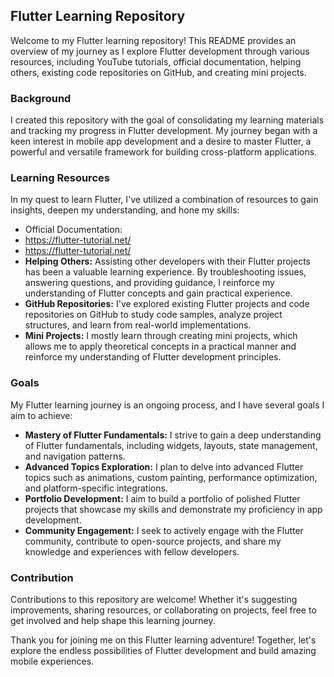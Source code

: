## Flutter Learning Repository

Welcome to my Flutter learning repository! This README provides an overview of my journey as I explore Flutter development through various resources, including YouTube tutorials, official documentation, helping others, existing code repositories on GitHub, and creating mini projects.

### Background

I created this repository with the goal of consolidating my learning materials and tracking my progress in Flutter development. My journey began with a keen interest in mobile app development and a desire to master Flutter, a powerful and versatile framework for building cross-platform applications.

### Learning Resources

In my quest to learn Flutter, I've utilized a combination of resources to gain insights, deepen my understanding, and hone my skills:

- Official Documentation:
- https://flutter-tutorial.net/
- https://flutter-tutorial.net/
- **Helping Others:** Assisting other developers with their Flutter projects has been a valuable learning experience. By troubleshooting issues, answering questions, and providing guidance, I reinforce my understanding of Flutter concepts and gain practical experience.
- **GitHub Repositories:** I've explored existing Flutter projects and code repositories on GitHub to study code samples, analyze project structures, and learn from real-world implementations.
- **Mini Projects:** I mostly learn through creating mini projects, which allows me to apply theoretical concepts in a practical manner and reinforce my understanding of Flutter development principles.

### Goals

My Flutter learning journey is an ongoing process, and I have several goals I aim to achieve:

- **Mastery of Flutter Fundamentals:** I strive to gain a deep understanding of Flutter fundamentals, including widgets, layouts, state management, and navigation patterns.
- **Advanced Topics Exploration:** I plan to delve into advanced Flutter topics such as animations, custom painting, performance optimization, and platform-specific integrations.
- **Portfolio Development:** I aim to build a portfolio of polished Flutter projects that showcase my skills and demonstrate my proficiency in app development.
- **Community Engagement:** I seek to actively engage with the Flutter community, contribute to open-source projects, and share my knowledge and experiences with fellow developers.

### Contribution

Contributions to this repository are welcome! Whether it's suggesting improvements, sharing resources, or collaborating on projects, feel free to get involved and help shape this learning journey.

Thank you for joining me on this Flutter learning adventure! Together, let's explore the endless possibilities of Flutter development and build amazing mobile experiences.
